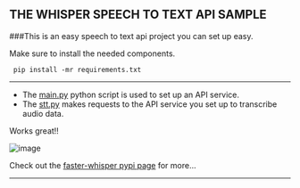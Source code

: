 ## THE WHISPER SPEECH TO TEXT API SAMPLE

###This is an easy speech to text api project you can set up easy.

Make sure to install the needed components.

` pip install -mr requirements.txt`

---


- The [main.py](https://github.com/PhidLarkson/whisper-stt-api/blob/main/main.py) python script is used to set up an API service.
- The [stt.py](https://github.com/PhidLarkson/whisper-stt-api/blob/main/stt.py) makes requests to the API service you set up to transcribe audio data.

Works great!!

![image](https://github.com/user-attachments/assets/8632aa41-c99d-4ad7-876a-ea5c4a8fe663)

Check out the [faster-whisper pypi page](https://pypi.org/project/faster-whisper/) for more...

---
